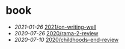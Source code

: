 # book

- *2021-01-26* [2021/on-writing-well](./2021/on-writing-well)
- *2020-07-26* [2020/rama-2-review](./2020/rama-2-review)
- *2020-07-10* [2020/childhoods-end-review](./2020/childhoods-end-review)
